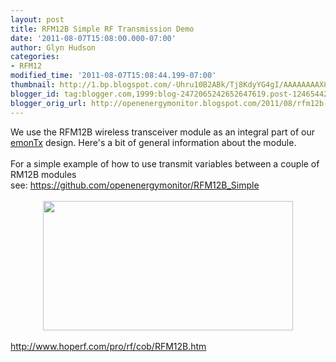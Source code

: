 ```yaml
---
layout: post
title: RFM12B Simple RF Transmission Demo
date: '2011-08-07T15:08:00.000-07:00'
author: Glyn Hudson
categories:
- RFM12
modified_time: '2011-08-07T15:08:44.199-07:00'
thumbnail: http://1.bp.blogspot.com/-Uhru10B2ABk/Tj8KdyYG4gI/AAAAAAAAX8s/0Li67Lsc-MY/s72-c/RFM12B_intro.png
blogger_id: tag:blogger.com,1999:blog-2472065242652647619.post-1246544246868878641
blogger_orig_url: http://openenergymonitor.blogspot.com/2011/08/rfm12b-simple-rf-transmission-demo.html
---
```


<div class="separator" style="clear: both; text-align: left;">We use the RFM12B wireless&nbsp;transceiver module as an&nbsp;integral&nbsp;part of our<a href="http://openenergymonitor.org/emon/emontx"> emonTx</a> design. Here's a bit of general information about the module.&nbsp;</div><div class="separator" style="clear: both; text-align: left;"><br /></div><div class="separator" style="clear: both; text-align: left;">For a simple example of how to use transmit variables between a couple of RM12B modules see:&nbsp;<a href="https://github.com/openenergymonitor/RFM12B_Simple">https://github.com/openenergymonitor/RFM12B_Simple</a></div><div class="separator" style="clear: both; text-align: left;"><br /></div><div class="separator" style="clear: both; text-align: center;"><a href="http://1.bp.blogspot.com/-Uhru10B2ABk/Tj8KdyYG4gI/AAAAAAAAX8s/0Li67Lsc-MY/s1600/RFM12B_intro.png" imageanchor="1" style="margin-left: 1em; margin-right: 1em;"><img border="0" height="207" src="http://1.bp.blogspot.com/-Uhru10B2ABk/Tj8KdyYG4gI/AAAAAAAAX8s/0Li67Lsc-MY/s400/RFM12B_intro.png" width="400" /></a></div><br /><a href="http://www.hoperf.com/pro/rf/cob/RFM12B.htm">http://www.hoperf.com/pro/rf/cob/RFM12B.htm</a><br /><br /><div><br /></div>